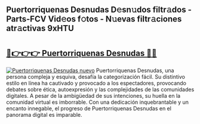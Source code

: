 ## Puertorriquenas Desnudas D𝚎sn𝚞dos filtr𝚊dos - Parts-FCV Vid𝚎os f𝚘tos - N𝚞evas filtr𝚊ciones atr𝚊ctivas 9xHTU

# <h2><a href="http://mbdbzjp.tromn.icu/?c=Puertorriquenas+Desnudas">🔗👉👉👉 Puertorriquenas Desnudas 🔗🔗</a></h2>

[![Puertorriquenas Desnudas nuevo](https://i.imgur.com/pEAQMta.gif)](http://mbdbzjp.tromn.icu/?c=Puertorriquenas+Desnudas)
Puertorriquenas Desnudas, una persona compleja y esquiva, desafía la categorización fácil. Su distintivo estilo en línea ha cautivado y provocado a los espectadores, provocando debates sobre ética, autoexpresión y las complejidades de las comunidades digitales. A pesar de la ambigüedad de sus intenciones, su huella en la comunidad virtual es imborrable. Con una dedicación inquebrantable y un encanto innegable, el progreso de Puertorriquenas Desnudas en el panorama digital es imparable.

